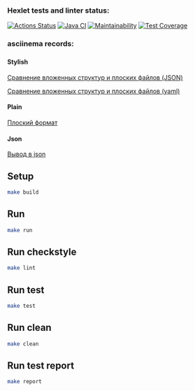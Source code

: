 ### Hexlet tests and linter status:
[![Actions Status](https://github.com/Phareala/java-project-71/workflows/hexlet-check/badge.svg)](https://github.com/Phareala/java-project-71/actions)
[![Java CI](https://github.com/Phareala/java-project-71/actions/workflows/github-actions-demo.yml/badge.svg)](https://github.com/Phareala/java-project-71/actions/workflows/github-actions-demo.yml)
[![Maintainability](https://api.codeclimate.com/v1/badges/6180ceb432885d1885c5/maintainability)](https://codeclimate.com/github/Phareala/java-project-71/maintainability)
[![Test Coverage](https://api.codeclimate.com/v1/badges/6180ceb432885d1885c5/test_coverage)](https://codeclimate.com/github/Phareala/java-project-71/test_coverage)

### asciinema records:
###
#### Stylish
[Сравнение вложенных структур и плоских файлов (JSON)](https://asciinema.org/a/3Xne5yXU3eq4jyWPH1Opg3jHJ)

[Сравнение вложенных структур и плоских файлов (yaml)](https://asciinema.org/a/aN7QbOTcSrQqM6D1yVALyYrye)
#### Plain
[Плоский формат](https://asciinema.org/a/gTJkx6HoTtcDBT0UPnGnm0AVV)
#### Json
[Вывод в json](https://asciinema.org/a/GhqDDaWgHqzOlUUaBNIoJFnUb)

## Setup
```sh
make build
```

## Run
```sh
make run
```

## Run checkstyle
```sh
make lint
```

## Run test
```sh
make test
```

## Run clean
```sh
make clean
```

## Run test report
```sh
make report
```